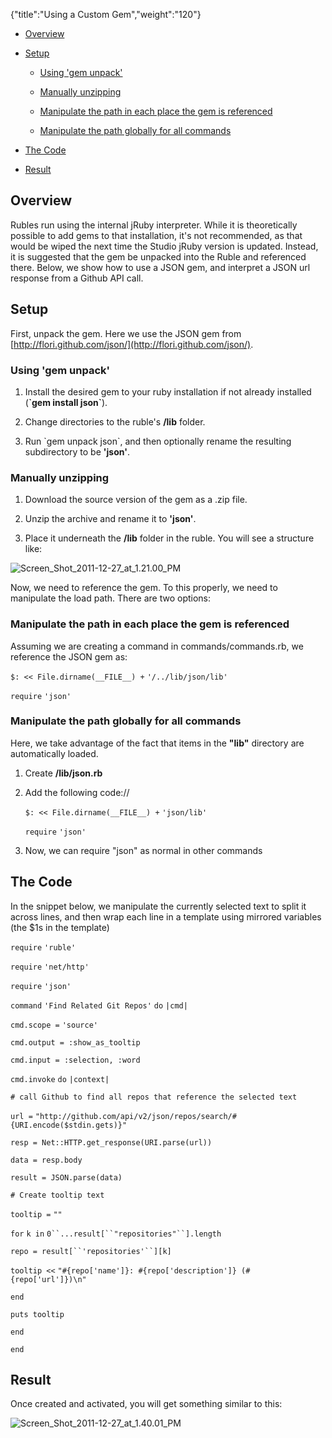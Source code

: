 {"title":"Using a Custom Gem","weight":"120"} 

*   [Overview](#Overview)
    
*   [Setup](#Setup)
    
    *   [Using 'gem unpack'](#Using'gemunpack')
        
    *   [Manually unzipping](#Manuallyunzipping)
        
    *   [Manipulate the path in each place the gem is referenced](#Manipulatethepathineachplacethegemisreferenced)
        
    *   [Manipulate the path globally for all commands](#Manipulatethepathgloballyforallcommands)
        
*   [The Code](#TheCode)
    
*   [Result](#Result)
    

## Overview

Rubles run using the internal jRuby interpreter. While it is theoretically possible to add gems to that installation, it's not recommended, as that would be wiped the next time the Studio jRuby version is updated. Instead, it is suggested that the gem be unpacked into the Ruble and referenced there. Below, we show how to use a JSON gem, and interpret a JSON url response from a Github API call.

## Setup

First, unpack the gem. Here we use the JSON gem from [http://flori.github.com/json/](http://flori.github.com/json/).

### Using 'gem unpack'

1.  Install the desired gem to your ruby installation if not already installed (**\`gem install json\`**).
    
2.  Change directories to the ruble's **/lib** folder.
    
3.  Run \`gem unpack json\`, and then optionally rename the resulting subdirectory to be **'json'**.
    

### Manually unzipping

1.  Download the source version of the gem as a .zip file.
    
2.  Unzip the archive and rename it to **'json'**.
    
3.  Place it underneath the **/lib** folder in the ruble. You will see a structure like:
    

![Screen_Shot_2011-12-27_at_1.21.00_PM](/Images/appc/download/attachments/30083229/Screen_Shot_2011-12-27_at_1.21.00_PM.png)

Now, we need to reference the gem. To this properly, we need to manipulate the load path. There are two options:

### Manipulate the path in each place the gem is referenced

Assuming we are creating a command in commands/commands.rb, we reference the JSON gem as:

`$: << File.dirname(__FILE__) +` `'/../lib/json/lib'`

`require` `'json'`

### Manipulate the path globally for all commands

Here, we take advantage of the fact that items in the **"lib"** directory are automatically loaded.

1.  Create **/lib/json.rb**
    
2.  Add the following code://
    
    `$: << File.dirname(__FILE__) +` `'json/lib'`
    
    `require` `'json'`
    
3.  Now, we can require "json" as normal in other commands
    

## The Code

In the snippet below, we manipulate the currently selected text to split it across lines, and then wrap each line in a template using mirrored variables (the $1s in the template)

`require` `'ruble'`

`require` `'net/http'`

`require` `'json'`

`command` `'Find Related Git Repos'`  `do` `|cmd|`

`cmd.scope =` `'source'`

`cmd.output = :show_as_tooltip`

`cmd.input = :selection, :word`

`cmd.invoke` `do` `|context|`

`# call Github to find all repos that reference the selected text`

`url =` `"http://github.com/api/v2/json/repos/search/#{URI.encode($stdin.gets)}"`

`resp = Net::HTTP.get_response(URI.parse(url))`

`data = resp.body`

`result = JSON.parse(data)`

`# Create tooltip text`

`tooltip =` `""`

`for` `k in` `0``...result[``"repositories"``].length`

`repo = result[``'repositories'``][k]`

`tooltip <<` `"#{repo['name']}: #{repo['description']} (#{repo['url']})\n"`

`end`

`puts tooltip`

`end`

`end`

## Result

Once created and activated, you will get something similar to this:

![Screen_Shot_2011-12-27_at_1.40.01_PM](/Images/appc/download/attachments/30083229/Screen_Shot_2011-12-27_at_1.40.01_PM.png)